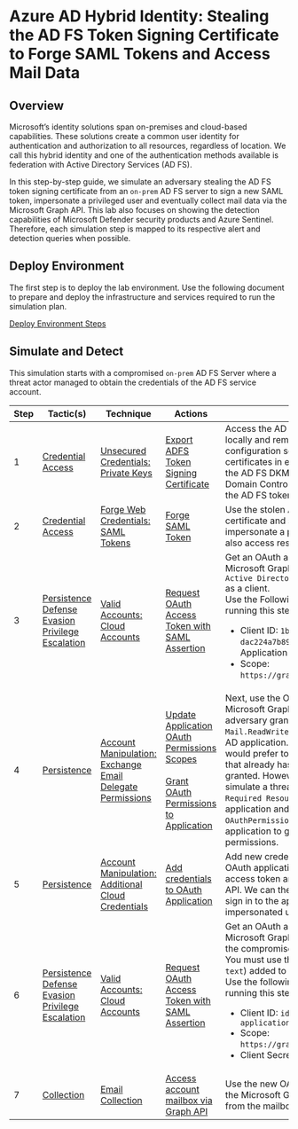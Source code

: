 # Azure AD Hybrid Identity: Stealing the AD FS Token Signing Certificate to Forge SAML Tokens and Access Mail Data

## Overview

Microsoft’s identity solutions span on-premises and cloud-based capabilities. These solutions create a common user identity for authentication and authorization to all resources, regardless of location. We call this hybrid identity and one of the authentication methods available is federation with Active Directory Services (AD FS).

In this step-by-step guide, we simulate an adversary stealing the AD FS token signing certificate from an `on-prem` AD FS server to sign a new SAML token, impersonate a privileged user and eventually collect mail data via the Microsoft Graph API. This lab also focuses on showing the detection capabilities of Microsoft Defender security products and Azure Sentinel. Therefore, each simulation step is mapped to its respective alert and detection queries when possible.

## Deploy Environment

The first step is to deploy the lab environment. Use the following document to prepare and deploy the infrastructure and services required to run the simulation plan. 

[Deploy Environment Steps](../../2_deploy/aadHybridIdentityADFS/README.md)

## Simulate and Detect

This simulation starts with a compromised `on-prem` AD FS Server where a threat actor managed to obtain the credentials of the AD FS service account.

| Step | Tactic(s) | Technique | Actions | Description |
| --- | --- | --- | --- | --- |
| 1 | [Credential Access](https://attack.mitre.org/tactics/TA0006/) | [Unsecured Credentials: Private Keys](https://attack.mitre.org/techniques/T1552/004/) | [Export ADFS Token Signing Certificate](../../3_simulate_detect/credential-access/exportADFSTokenSigningCertificate.md) | Access the AD FS configuration database locally and remotely, read the AD FS configuration settings, export AD FS certificates in encrypted format, extract the AD FS DKM master key value from the Domain Controller and use it to decrypt the AD FS token signing certificate. |
| 2 | [Credential Access](https://attack.mitre.org/tactics/TA0006/) | [Forge Web Credentials: SAML Tokens](https://attack.mitre.org/techniques/T1606/002/) | [Forge SAML Token](../../3_simulate_detect/credential-access/signSAMLToken.md) | Use the stolen AD FS token signing certificate and sign a new SAML token to impersonate a privileged user that could also access resources in Azure. |
| 3 | [Persistence](https://attack.mitre.org/tactics/TA0003/) <br> [Defense Evasion](https://attack.mitre.org/tactics/TA0005/) <br> [Privilege Escalation](https://attack.mitre.org/tactics/TA0004/) | [Valid Accounts: Cloud Accounts](https://attack.mitre.org/techniques/T1078/004/) | [Request OAuth Access Token with SAML Assertion](../../3_simulate_detect/credential-access/getOAuthTokenWithSAMLAssertion.md) | Get an OAuth access token for the Microsoft Graph API using the public `Azure Active Directory PowerShell application` as a client. <br> Use the Following information while running this step: <br> <ul><li>Client ID: `1b730954-1685-4b74-9bfd-dac224a7b894` (Azure AD PowerShell Application ID)</li><li>Scope: `https://graph.microsoft.com/.default`</li></ul> | 
| 4 | [Persistence](https://attack.mitre.org/tactics/TA0003/) | [Account Manipulation: Exchange Email Delegate Permissions](https://attack.mitre.org/techniques/T1098/002/) | [Update Application OAuth Permissions Scopes](../../3_simulate_detect/persistence/updateAppOAuthPermissionScopes.md) <br><br> [Grant OAuth Permissions to Application](../../3_simulate_detect/persistence/updateAppDelegatedPermissionGrant.md) | Next, use the OAuth token to call the Microsoft Graph API and simulate an adversary granting delegated `Mail.ReadWrite` permissions to an Azure AD application. Usually, a threat actor would prefer to use an existing application that already has the desired permissions granted. However, in this step, we simulate a threat actor updating the `Required Resource Access` property of an application and updating the `OAuthPermissionGrant` of an OAuth application to grant new delegated permissions. |
| 5 | [Persistence]() | [Account Manipulation: Additional Cloud Credentials](https://attack.mitre.org/techniques/T1098/001/) | [Add credentials to OAuth Application](../../3_simulate_detect/persistence/addCredentialsToApplication.md) | Add new credentials to the compromised OAuth application using the same OAuth access token and via the Microsoft Graph API. We can then use those credentials to sign in to the application on behalf of the impersonated user. |
| 6 | [Persistence](https://attack.mitre.org/tactics/TA0003/) <br> [Defense Evasion](https://attack.mitre.org/tactics/TA0005/) <br> [Privilege Escalation](https://attack.mitre.org/tactics/TA0004/) | [Valid Accounts: Cloud Accounts](https://attack.mitre.org/techniques/T1078/004/) | [Request OAuth Access Token with SAML Assertion](../../3_simulate_detect/credential-access/getOAuthTokenWithSAMLAssertion.md) | Get an OAuth access token for the Microsoft Graph API, but this time using the compromised application as a client. You must use the new credentials (`secret text`) added to it in the previous step. <br> Use the following information while running this step: <br> <ul><li>Client ID: `id-of-compromised-application`</li><li>Scope: `https://graph.microsoft.com/.default`</li><li>Client Secret: `xxxx`</li></ul> |
| 7 | [Collection](https://attack.mitre.org/tactics/TA0009/) | [Email Collection](https://attack.mitre.org/techniques/T1114/) | [Access account mailbox via Graph API](../../3_simulate_detect/collection/mailAccessDelegatedPermissions.md) | Use the new OAuth access token to call the Microsoft Graph API and read mail from the mailbox of the signed-in user. | 
